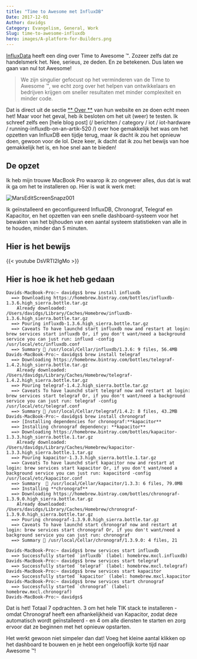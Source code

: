 ```yaml
---
title: "Time to Awesome met InfluxDB"
Date: 2017-12-01
Author: davidgs
Category: Evangelism, General, Work
Slug: time-to-awesome-influxdb
hero: images/A-platform-for-Builders.png
---
```


[InfluxData](https://influxdata.com/) heeft een ding over Time to Awesome ™. Zozeer zelfs dat ze handelsmerk het. Nee, serieus, ze deden. En ze betekenen. Dus laten we gaan van nul tot Awesome!

> We zijn singulier gefocust op het verminderen van de Time to Awesome ™, we echt zorg over het helpen van ontwikkelaars en bedrijven krijgen om sneller resultaten met minder complexiteit en minder code.

Dat is direct uit de sectie [** Over **](https://www.influxdata.com/about/) van hun website en ze doen echt meen het! Maar voor het geval, heb ik besloten om het uit (weer) te testen. Ik schreef zelfs een [hele blog post] (/ berichten / category / iot / iot-hardware / running-influxdb-on-an-artik-520 /) over hoe gemakkelijk het was om het opzetten van InfluxDB een tijdje terug, maar ik dacht ik zou het opnieuw doen, gewoon voor de lol. Deze keer, ik dacht dat ik zou het bewijs van hoe gemakkelijk het is, en hoe snel aan te bieden!

## De opzet

Ik heb mijn trouwe MacBook Pro waarop ik zo ongeveer alles, dus dat is wat ik ga om het te installeren op. Hier is wat ik werk met:

![MarsEditScreenSnapz001](/posts/category/database/images/MarsEditScreenSnapz001.png )

Ik geïnstalleerd en geconfigureerd InfluxDB, Chronograf, Telegraf en Kapacitor, en het opzetten van een snelle dashboard-systeem voor het bewaken van het bijhouden van een aantal systeem statistieken van alle in te houden, minder dan 5 minuten.

## Hier is het bewijs

{{< youtube DsVRTI2IgMo >}}

## Hier is hoe ik het heb gedaan

```shell
Davids-MacBook-Pro:~ davidgs$ brew install influxdb 
  ==> Downloading https://homebrew.bintray.com/bottles/influxdb-1.3.6.high_sierra.bottle.tar.gz
    Already downloaded: /Users/davidgs/Library/Caches/Homebrew/influxdb-1.3.6.high_sierra.bottle.tar.gz 
  ==> Pouring influxdb-1.3.6.high_sierra.bottle.tar.gz
  ==> Caveats To have launchd start influxdb now and restart at login: brew services start influxdb Or, if you don't want/need a background service you can just run: influxd -config /usr/local/etc/influxdb.conf 
  ==> Summary 🍺 /usr/local/Cellar/influxdb/1.3.6: 9 files, 56.4MB
Davids-MacBook-Pro:~ davidgs$ brew install telegraf 
  ==> Downloading https://homebrew.bintray.com/bottles/telegraf-1.4.2.high_sierra.bottle.tar.gz
    Already downloaded: /Users/davidgs/Library/Caches/Homebrew/telegraf-1.4.2.high_sierra.bottle.tar.gz
  ==> Pouring telegraf-1.4.2.high_sierra.bottle.tar.gz
  ==> Caveats To have launchd start telegraf now and restart at login: brew services start telegraf Or, if you don't want/need a background service you can just run: telegraf -config /usr/local/etc/telegraf.conf
  ==> Summary 🍺 /usr/local/Cellar/telegraf/1.4.2: 8 files, 43.2MB
Davids-MacBook-Pro:~ davidgs$ brew install chronograf
  ==> [Installing dependencies for chronograf:**kapacitor** 
  ==> Installing chronograf dependency: **kapacitor** 
  ==> Downloading https://homebrew.bintray.com/bottles/kapacitor-1.3.3.high_sierra.bottle.1.tar.gz
    Already downloaded: /Users/davidgs/Library/Caches/Homebrew/kapacitor-1.3.3.high_sierra.bottle.1.tar.gz
  ==> Pouring kapacitor-1.3.3.high_sierra.bottle.1.tar.gz
  ==> Caveats To have launchd start kapacitor now and restart at login: brew services start kapacitor Or, if you don't want/need a background service you can just run: kapacitord -config /usr/local/etc/kapacitor.conf
  ==> Summary  🍺 /usr/local/Cellar/kapacitor/1.3.3: 6 files, 79.0MB
  ==> Installing **chronograf** 
  ==> Downloading https://homebrew.bintray.com/bottles/chronograf-1.3.9.0.high_sierra.bottle.tar.gz
    Already downloaded: /Users/davidgs/Library/Caches/Homebrew/chronograf-1.3.9.0.high_sierra.bottle.tar.gz
  ==> Pouring chronograf-1.3.9.0.high_sierra.bottle.tar.gz
  ==> Caveats To have launchd start chronograf now and restart at login: brew services start chronograf Or, if you don't want/need a background service you can just run: chronograf
  ==> Summary 🍺 /usr/local/Cellar/chronograf/1.3.9.0: 4 files, 21

Davids-MacBook-Pro:~ davidgs$ brew services start influxdb 
  ==> Successfully started `influxdb` (label: homebrew.mxcl.influxdb)
Davids-MacBook-Pro:~ davidgs$ brew services start telegraf
  ==> Successfully started `telegraf` (label: homebrew.mxcl.telegraf)
Davids-MacBook-Pro:~ davidgs$ brew services start kapacitor
  ==> Successfully started `kapacitor` (label: homebrew.mxcl.kapacitor
Davids-MacBook-Pro:~ davidgs$ brew services start chronograf
  ==> Successfully started `chronograf` (label: homebrew.mxcl.chronograf)
Davids-MacBook-Pro:~ davidgs$
```

Dat is het! Totaal 7 opdrachten. 3 om het hele TIK stack te installeren - omdat Chronograf heeft een afhankelijkheid van Kapacitor, zodat deze automatisch wordt geïnstalleerd - en 4 om alle diensten te starten en zorg ervoor dat ze beginnen met het opnieuw opstarten.

Het werkt gewoon niet simpeler dan dat! Voeg het kleine aantal klikken op het dashboard te bouwen en je hebt een ongelooflijk korte tijd naar Awesome ™!
